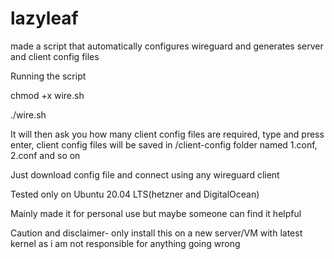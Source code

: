# lazyleaf
made a script that automatically configures wireguard and generates server and client config files

Running the script

chmod +x wire.sh

./wire.sh

It will then ask you how many client config files are required, type and press enter, client config files will be saved in 
/client-config folder named 1.conf, 2.conf and so on

Just download config file and connect using any wireguard client

Tested only on Ubuntu 20.04 LTS(hetzner and DigitalOcean)

Mainly made it for personal use but maybe someone can find it helpful

Caution and disclaimer- only install this on a new server/VM with latest kernel as i am not responsible for anything going wrong

